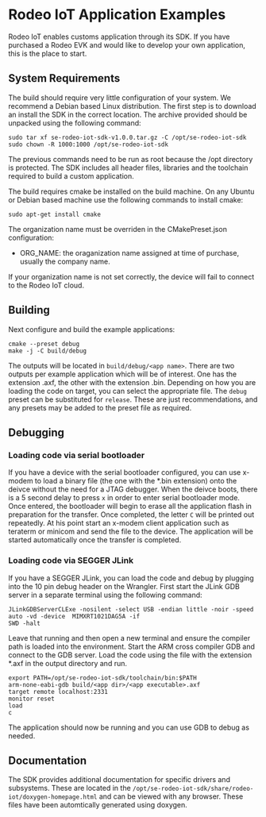 # Rodeo IoT Application Examples

Rodeo IoT enables customs application through its SDK. If you have purchased a Rodeo EVK and would like to develop your
own application, this is the place to start.

## System Requirements

The build should require very little configuration of your system. We recommend a Debian based Linux distribution. The
first step is to download an install the SDK in the correct location. The archive provided should be unpacked using the
following command:

```
sudo tar xf se-rodeo-iot-sdk-v1.0.0.tar.gz -C /opt/se-rodeo-iot-sdk
sudo chown -R 1000:1000 /opt/se-rodeo-iot-sdk
```

The previous commands need to be run as root because the /opt directory is protected. The SDK includes all header files,
libraries and the toolchain required to build a custom application. 

The build requires cmake be installed on the build machine. On any Ubuntu or Debian based machine use the following
commands to install cmake:

```
sudo apt-get install cmake
```

The organization name must be overriden in the CMakePreset.json configuration:

- ORG_NAME: the oraganization name assigned at time of purchase, usually the company name.

If your organization name is not set correctly, the device will fail to connect to the Rodeo IoT cloud.

## Building

Next configure and build the example applications:

```
cmake --preset debug
make -j -C build/debug
```

The outputs will be located in `build/debug/<app name>`. There are two outputs per example application which will be of
interest. One has the extension .axf, the other with the extension .bin. Depending on how you are loading the code on
target, you can select the appropriate file. The `debug` preset can be substituted for `release`. These are just
recommendations, and any presets may be added to the preset file as required.

## Debugging

### Loading code via serial bootloader
If you have a device with the serial bootloader configured, you can use x-modem to load a binary file (the one with the
*.bin extension) onto the deivce without the need for a JTAG debugger. When the deivce boots, there is a  5 second delay
to press `x` in order to enter serial bootloader mode. Once entered, the bootloader will begin to erase all the
application flash in preparation for the transfer. Once completed, the letter `C` will be printed out repeatedly. At his
point start an x-modem client application such as teraterm or minicom and send the file to the device. The application
will be started automatically once the transfer is completed.

### Loading code via SEGGER JLink
If you have a SEGGER JLink, you can load the code and debug by plugging into the 10 pin debug header on the Wrangler.
First start the JLink GDB server in a separate terminal using the following command:

```
JLinkGDBServerCLExe -nosilent -select USB -endian little -noir -speed auto -vd -device  MIMXRT1021DAG5A -if
SWD -halt
```

Leave that running and then open a new terminal and ensure the compiler path is loaded into the environment. Start the
ARM cross compiler GDB and connect to the GDB server. Load the code using the file with the extension *.axf in the
output directory and run.

```
export PATH=/opt/se-rodeo-iot-sdk/toolchain/bin:$PATH
arm-none-eabi-gdb build/<app dir>/<app executable>.axf
target remote localhost:2331
monitor reset
load
c
```

The application should now be running and you can use GDB to debug as needed.

## Documentation

The SDK provides additional documentation for specific drivers and subsystems. These are located in the
`/opt/se-rodeo-iot-sdk/share/rodeo-iot/doxygen-homepage.html` and can be viewed with any browser. These files have been
automtically generated using doxygen.
